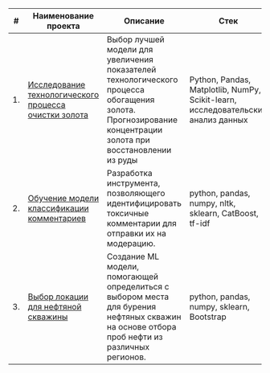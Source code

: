 | #    | Наименование проекта                | Описание                                                     | Стек                                                         |
| ---- | ------------------------------------------------------------ | ------------------------------------------------------------ | ------------------------------------------------------------ |
| 1.   | [Исследование технологического процесса очистки золота](https://github.com/datasignage/Data-science-portfolio/tree/main/gold%20recovery) | Выбор лучшей модели для увеличения <br/>показателей технологического процесса <br/>обогащения золота. Прогнозирование концентрации золота  при восстановлении из руды | Python, Pandas, Matplotlib, NumPy, Scikit-learn, исследовательский анализ данных       |
| 2.   | [Обучение модели классификации комментариев](https://github.com/datasignage/Data-science-portfolio/tree/main/NLP) | Разработка инструмента, позволяющего идентифицировать токсичные комментарии для отправки их на модерацию.             | python, pandas, numpy, nltk, sklearn, CatBoost, tf-idf|
| 3.   | [Выбор локации для нефтяной скважины](https://github.com/datasignage/Data-science-portfolio/tree/main/NLP) | Создание ML модели, помогающей определиться с выбором места для бурения нефтяных скважин на основе отбора проб нефти из различных регионов.             | python, pandas, numpy, sklearn, Bootstrap|

